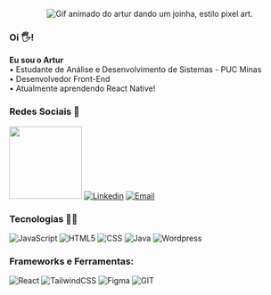 <!--![Versão final](https://github.com/arttturslv/arttturslv/assets/115251355/567e1ab3-1767-4ed7-9a3b-a956b7021a8e) -->
<!--![Gif animado do artur dando um joinha, estilo pixel art.](https://github.com/arttturslv/arttturslv/assets/115251355/84e5eaca-0e30-46f0-9e6d-eb20a63e2344)-->
<!--! ![New Piskel (6)](https://github.com/arttturslv/arttturslv/assets/115251355/76c794e7-9bd9-499f-8f6d-0dc3e07ff722)
 -->
<div align="center">


![Gif animado do artur dando um joinha, estilo pixel art.](https://github.com/arttturslv/arttturslv/assets/115251355/d015a887-4bbe-4b79-aa61-92c58b192696)


</div>

### Oi 🖐! 
**Eu sou o Artur**<br>
 • Estudante de Análise e Desenvolvimento de Sistemas - PUC Minas<br>
 • Desenvolvedor Front-End<br> 
 • Atualmente aprendendo React Native!<br> 
 

### Redes Sociais 📲
[<img src="https://github.com/arttturslv/arttturslv/assets/115251355/21e17e8f-3f69-4a39-8f12-0463f2f43436" target="_blank" width="130" >](https://artttur.com/)
[![Linkedin](https://img.shields.io/badge/LinkedIn-0077B5?style=for-the-badge&logo=linkedin&logoColor=white
)](https://www.linkedin.com/in/arttturslv/)
[![Email](https://img.shields.io/badge/Gmail-D14836?style=for-the-badge&logo=gmail&logoColor=white)](mailto:arttturslv@gmail.com)


### Tecnologias 👨‍💻
![JavaScript](https://img.shields.io/badge/JavaScript-F7DF1E?style=for-the-badge&logo=javascript&logoColor=black)
![HTML5](https://img.shields.io/badge/HTML5-E34F26?style=for-the-badge&logo=html5&logoColor=white)
![CSS](https://img.shields.io/badge/CSS3-1572B6?style=for-the-badge&logo=css3&logoColor=white)
![Java](https://img.shields.io/badge/Java-ED8B00?style=for-the-badge&logo=openjdk&logoColor=white)
![Wordpress](https://img.shields.io/badge/Wordpress-21759B?style=for-the-badge&logo=wordpress&logoColor=white)

### Frameworks e Ferramentas:
![React](https://img.shields.io/badge/React-20232A?style=for-the-badge&logo=react&logoColor=61DAFB)
![TailwindCSS](https://img.shields.io/badge/Tailwind_CSS-38B2AC?style=for-the-badge&logo=tailwind-css&logoColor=white)
![Figma](https://img.shields.io/badge/Figma-F24E1E?style=for-the-badge&logo=figma&logoColor=white)
![GIT](https://img.shields.io/badge/GIT-E44C30?style=for-the-badge&logo=git&logoColor=white)

<!--! https://dev.to/envoy_/150-badges-for-github-pnk -->
